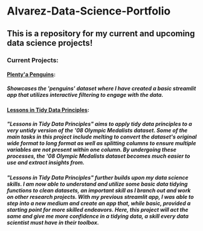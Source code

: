 # Alvarez-Data-Science-Portfolio
## This is a repository for my current and upcoming data science projects! 
### Current Projects:
#### [Plenty'a Penguins](https://github.com/aalvar23nd/Alvarez-Data-Science-Portfolio/tree/af88ce7f9b140a30291651e455605052df130fe5/basic-streamlit-app):
##### Showcases the 'penguins' dataset where I have created a basic streamlit app that utilizes interactive filtering to engage with the data. 
#### [Lessons in Tidy Data Principles](https://github.com/aalvar23nd/Alvarez-Data-Science-Portfolio/tree/b21c1d0096974ef30ff2dd343d4fdd5ba65405b8/tidydata-project):
##### "Lessons in Tidy Data Principles" aims to apply tidy data principles to a very untidy version of the '08 Olympic Medalists dataset. Some of the main tasks in this project include melting to convert the dataset's original wide format to long format as well as splitting columns to ensure multiple variables are not present within one column. By undergoing these processes, the '08 Olympic Medalists dataset becomes much easier to use and extract insights from. <br>
##### "Lessons in Tidy Data Principles" further builds upon my data science skills. I am now able to understand and utilize some basic data tidying functions to clean datasets, an important skill as I branch out and work on other research projects. With my previous streamlit app, I was able to step into a new medium and create an app that, while basic, provided a starting point for more skilled endeavors. Here, this project will act the same and give me more confidence in a tidying data, a skill every data scientist must have in their toolbox. 
